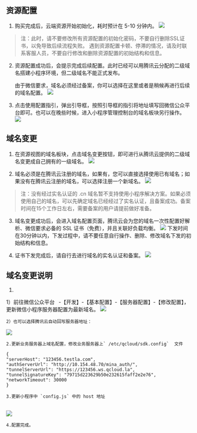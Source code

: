 ## 资源配置 ##


1. 购买完成后，云端资源开始初始化，耗时预计在 5-10 分钟内。
![](http://i.imgur.com/vqjnPwI.png)
> 注：此时，请不要修改所有资源配置的初始化密码，不要自行删除SSL证书，以免导致后续流程失败。
 遇到资源配置卡顿、停滞的情况，请及时联系客服人员，不要自行修改和删除资源配置的初始结构和信息。
 
2. 资源配置成功后，会提示完成后续配置。此时已经可以用腾讯云分配的二级域名搭建小程序环境，但二级域名不能正式发布。

	由于微信要求，域名必须经过备案，你可以选择在这里或者是稍候再进行后续的域名配置。
![](http://i.imgur.com/ZaLuhp1.png)


3. 点击使用配置指引，弹出引导框，按照引导框的指引将地址填写回微信公众平台即可。也可以在晚些时候，进入小程序管理控制台的域名板块另行操作。
![](http://i.imgur.com/9ERkbis.png)

## 域名变更 ##

1. 在资源视图的域名板块，点击域名变更按钮，即可进行从腾讯云提供的二级域名变更成自己拥有的一级域名。
 ![](http://i.imgur.com/F5WVUGM.png)

2. 域名必须是在腾讯云注册的域名，如果有，您可以直接选择使用已有域名；如果没有在腾讯云注册的域名，可以选择注册一个新域名。
 ![](http://i.imgur.com/At0BjUS.png)

>注：没有经过实名认证的 .cn 域名暂不支持使用小程序解决方案。如果必须使用自己的域名，可以先确定域名已经经过了实名认证，且备案成功。备案时间在15个工作日左右，需要备案的用户请提前做好准备。

3. 域名变更成功后，会进入域名配置页面，腾讯云会为您的域名一次性配置好解析、微信要求必备的 SSL 证书（免费），并且关联好负载均衡。
![](http://i.imgur.com/625Clh8.jpg)
下发时间在30分钟以内，下发过程中，请不要任意自行操作、删除、修改域名下发的初始结构和信息。

4. 证书下发完成后，请自行去进行域名的实名认证和备案。
![](http://i.imgur.com/3QrJaYW.png)


## 域名变更说明 ##

1. 
1）前往微信公众平台  -【开发】-【基本配置】-【服务器配置】-【修改配置】，更新微信小程序服务器配置为最新域名。
![](http://i.imgur.com/0cKBLMt.png)

	2）也可以选择腾讯云自动回写服务器地址：
![](http://i.imgur.com/fy7R5ey.png)

	2.更新业务服务器上域名配置，修改业务服务器上` /etc/qcloud/sdk.config`  文件 
```
{
"serverHost": "123456.testla.com",
"authServerUrl": "http://10.154.48.70/mina_auth/",
"tunnelServerUrl": "https://123456.ws.qcloud.la",
"tunnelSignatureKey": "79715d223629b50e232615faff2e2e76",    
"networkTimeout": 30000
}
```
	
	3.更新小程序中 `config.js` 中的 host 地址
 <br/>![](http://i.imgur.com/TWGjASx.png)

	4.配置完成。





